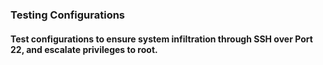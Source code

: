 ### Testing Configurations
#### Test configurations to ensure system infiltration through SSH over Port 22, and escalate privileges to root. 
